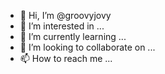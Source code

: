 - 👋 Hi, I’m @groovyjovy
- 👀 I’m interested in ...
- 🌱 I’m currently learning ...
- 💞️ I’m looking to collaborate on ...
- 📫 How to reach me ...

<!---
groovyjovy/groovyjovy is a ✨ special ✨ repository because its `README.md` (this file) appears on your GitHub profile.
You can click the Preview link to take a look at your changes.
--->

